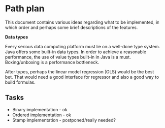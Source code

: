 Path plan
=========

This document contains various ideas regarding what to be implemented, in which order
and perhaps some brief descriptions of the features.

**Data types**

Every serious data computing platform must lie on a well-done type system.
Java offers some built-in data types. In order to achieve a reasonable performance,
the use of value types built-in in Java is a must. Boxing/unboxing is a 
performance bottleneck.


After types, perhaps the linear model regression (OLS) would be the best bet.
That would need a good interface for regressor and also a good way to 
build formulas.




Tasks
------

* Binary implementation - ok
* Ordered implementation - ok
* Stamp implementation - postponed/really needed?



